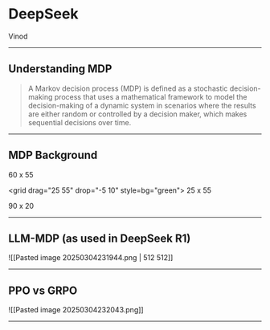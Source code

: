 # DeepSeek

Vinod

---
## Understanding MDP

>A Markov decision process (MDP) is defined as a stochastic decision-making process that uses a mathematical framework to model the decision-making of a dynamic system in scenarios where the results are either random or controlled by a decision maker, which makes sequential decisions over time.

---
## MDP Background


<grid drag="60 55" drop="5 10" bg="red">
60 x 55
</grid>

<grid drag="25 55" drop="-5 10" style=bg="green">
25 x 55
</grid>

<grid drag="90 20" drop="5 -10" bg="gray">
90  x 20
</grid>



---

## LLM-MDP (as used in DeepSeek R1)

![[Pasted image 20250304231944.png | 512 512]]

---
## PPO vs GRPO

![[Pasted image 20250304232043.png]]

---
